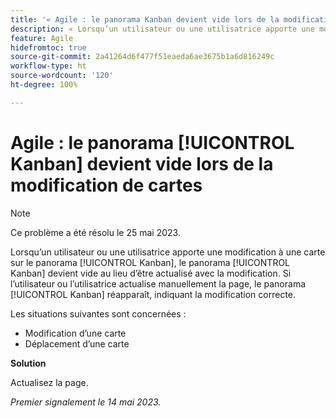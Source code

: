 ```yaml
---
title: '« Agile : le panorama Kanban devient vide lors de la modification de cartes »'
description: « Lorsqu’un utilisateur ou une utilisatrice apporte une modification à une carte du panorama [!UICONTROL Kanban], le panorama [!UICONTROL Kanban] devient vide au lieu d’être actualisé avec la modification. Si l’utilisateur ou l’utilisatrice actualise manuellement la page, le panorama [!UICONTROL Kanban] réapparaît, indiquant la modification correcte. »
feature: Agile
hidefromtoc: true
source-git-commit: 2a41264d6f477f51eaeda6ae3675b1a6d816249c
workflow-type: ht
source-wordcount: '120'
ht-degree: 100%

---
```



# Agile : le panorama [!UICONTROL Kanban] devient vide lors de la modification de cartes

>[!NOTE]
>
>Ce problème a été résolu le 25 mai 2023.

Lorsqu’un utilisateur ou une utilisatrice apporte une modification à une carte sur le panorama [!UICONTROL Kanban], le panorama [!UICONTROL Kanban] devient vide au lieu d’être actualisé avec la modification. Si l’utilisateur ou l’utilisatrice actualise manuellement la page, le panorama [!UICONTROL Kanban] réapparaît, indiquant la modification correcte.

Les situations suivantes sont concernées :

* Modification d’une carte
* Déplacement d’une carte

**Solution**

Actualisez la page.

_Premier signalement le 14 mai 2023._

